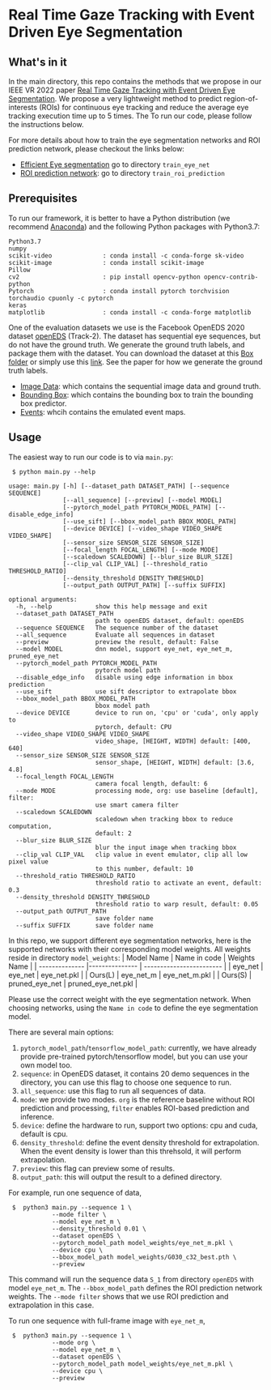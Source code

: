 # Real Time Gaze Tracking with Event Driven Eye Segmentation

## What's in it

In the main directory, this repo contains the methods that we propose in our IEEE VR 2022 paper [Real Time Gaze Tracking with Event Driven Eye Segmentation](https://www.cs.rochester.edu/horizon/pubs/vr22.pdf). We propose a very lightweight method to predict region-of-interests (ROIs) for continuous eye tracking and reduce the average eye tracking execution time up to 5 times. The To run our code, please follow the instructions below.

For more details about how to train the eye segmentation networks and ROI prediction network, please checkout the links below:
* [Efficient Eye segmentation](https://github.com/horizon-research/edgaze/tree/main/train_eye_net) go to directory `train_eye_net`
* [ROI prediction network](https://github.com/horizon-research/edgaze/tree/main/train_roi_prediction): go to directory `train_roi_prediction`

## Prerequisites

To run our framework, it is better to have a Python distribution (we recommend [Anaconda](https://www.anaconda.com/)) and the following Python packages with Python3.7:

```
Python3.7
numpy
scikit-video              : conda install -c conda-forge sk-video 
scikit-image              : conda install scikit-image
Pillow
cv2                       : pip install opencv-python opencv-contrib-python 
Pytorch                   : conda install pytorch torchvision torchaudio cpuonly -c pytorch
keras
matplotlib                : conda install -c conda-forge matplotlib
```

One of the evaluation datasets we use is the Facebook OpenEDS 2020 dataset [openEDS](https://research.fb.com/programs/openeds-2020-challenge/) (Track-2). The dataset has sequential eye sequences, but do not have the ground truth. We generate the ground truth labels, and package them with the dataset. You can download the dataset at this [Box folder](https://rochester.box.com/s/vwiiv4ahe6hrftf8lbulpdwxefngudeo) or simply use this [link](https://rochester.box.com/s/y6ryd043x3y1kvsnwlkhssoo42je4eem). See the paper for how we generate the ground truth labels.
* [Image Data](https://rochester.box.com/s/y6ryd043x3y1kvsnwlkhssoo42je4eem): which contains the sequential image data and ground truth.
* [Bounding Box](https://rochester.box.com/s/a2cfyyg2gc9v1d0bevqxfxfm6cd7ipvx): which contains the bounding box to train the bounding box predictor.
* [Events](https://rochester.box.com/s/vbu9f40yu1h580zhp811j9fx38luw2ee): whcih contains the emulated event maps.

## Usage

The easiest way to run our code is to via `main.py`:
```
 $ python main.py --help

usage: main.py [-h] [--dataset_path DATASET_PATH] [--sequence SEQUENCE]
               [--all_sequence] [--preview] [--model MODEL]
               [--pytorch_model_path PYTORCH_MODEL_PATH] [--disable_edge_info]
               [--use_sift] [--bbox_model_path BBOX_MODEL_PATH]
               [--device DEVICE] [--video_shape VIDEO_SHAPE VIDEO_SHAPE]
               [--sensor_size SENSOR_SIZE SENSOR_SIZE]
               [--focal_length FOCAL_LENGTH] [--mode MODE]
               [--scaledown SCALEDOWN] [--blur_size BLUR_SIZE]
               [--clip_val CLIP_VAL] [--threshold_ratio THRESHOLD_RATIO]
               [--density_threshold DENSITY_THRESHOLD]
               [--output_path OUTPUT_PATH] [--suffix SUFFIX]

optional arguments:
  -h, --help            show this help message and exit
  --dataset_path DATASET_PATH
                        path to openEDS dataset, default: openEDS
  --sequence SEQUENCE   The sequence number of the dataset
  --all_sequence        Evaluate all sequences in dataset
  --preview             preview the result, default: False
  --model MODEL         dnn model, support eye_net, eye_net_m, pruned_eye_net
  --pytorch_model_path PYTORCH_MODEL_PATH
                        pytorch model path
  --disable_edge_info   disable using edge information in bbox prediction
  --use_sift            use sift descriptor to extrapolate bbox
  --bbox_model_path BBOX_MODEL_PATH
                        bbox model path
  --device DEVICE       device to run on, 'cpu' or 'cuda', only apply to
                        pytorch, default: CPU
  --video_shape VIDEO_SHAPE VIDEO_SHAPE
                        video_shape, [HEIGHT, WIDTH] default: [400, 640]
  --sensor_size SENSOR_SIZE SENSOR_SIZE
                        sensor_shape, [HEIGHT, WIDTH] default: [3.6, 4.8]
  --focal_length FOCAL_LENGTH
                        camera focal length, default: 6
  --mode MODE           processing mode, org: use baseline [default], filter:
                        use smart camera filter
  --scaledown SCALEDOWN
                        scaledown when tracking bbox to reduce computation,
                        default: 2
  --blur_size BLUR_SIZE
                        blur the input image when tracking bbox
  --clip_val CLIP_VAL   clip value in event emulator, clip all low pixel value
                        to this number, default: 10
  --threshold_ratio THRESHOLD_RATIO
                        threshold ratio to activate an event, default: 0.3
  --density_threshold DENSITY_THRESHOLD
                        threshold ratio to warp result, default: 0.05
  --output_path OUTPUT_PATH
                        save folder name
  --suffix SUFFIX       save folder name
```

In this repo, we support different eye segmentation networks, here is the supported networks with their corresponding model weights. All weights reside in directory `model_weights`:
| Model Name     | Name in code   | Weights Name             |
| -------------- |--------------- | ------------------------ |
| eye_net        | eye_net        | eye_net.pkl              |
| Ours(L)        | eye_net_m      | eye_net_m.pkl            |
| Ours(S)        | pruned_eye_net | pruned_eye_net.pkl       |

Please use the correct weight with the eye segmentation network. When choosing networks, using the `Name in code` to define the eye segmentation model.

There are several main options:
 1. `pytorch_model_path`/`tensorflow_model_path`: currently, we have already provide pre-trained pytorch/tensorflow model, but you can use your own model too.
 2. `sequence`: in OpenEDS dataset, it contains 20 demo sequences in the directory, you can use this flag to choose one sequence to run.
 3. `all_sequence`: use this flag to run all sequences of data.
 4. `mode`: we provide two modes. `org` is the reference baseline without ROI prediction and processing, `filter` enables ROI-based prediction and inference.
 5. `device`: define the hardware to run, support two options: cpu and cuda, default is cpu.
 6. `density_threshold`: define the event density threshold for extrapolation. When the event density is lower than this threhsold, it will perform extrapolation. 
 7. `preview`: this flag can preview some of results.
 8. `output_path`: this will output the result to a defined directory.

For example, run one sequence of data,
```
 $ 	python3 main.py --sequence 1 \
			--mode filter \
			--model eye_net_m \
			--density_threshold 0.01 \
			--dataset openEDS \
			--pytorch_model_path model_weights/eye_net_m.pkl \
			--device cpu \
			--bbox_model_path model_weights/G030_c32_best.pth \
			--preview
```

This command will run the sequence data `S_1` from directory `openEDS` with model `eye_net_m`. The `--bbox_model_path` defines the ROI prediction network weights. The `--mode filter` shows that we use ROI prediction and extrapolation in this case. 

To run one sequence with full-frame image with `eye_net_m`,
```
 $ 	python3 main.py --sequence 1 \
			--mode org \
			--model eye_net_m \
			--dataset openEDS \
			--pytorch_model_path model_weights/eye_net_m.pkl \
			--device cpu \
			--preview
```
